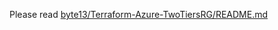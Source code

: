 Please read [byte13/Terraform-Azure-TwoTiersRG/README.md](https://github.com/byte13/Terraform-Azure-TwoTiersRG/blob/master/README.md) 

